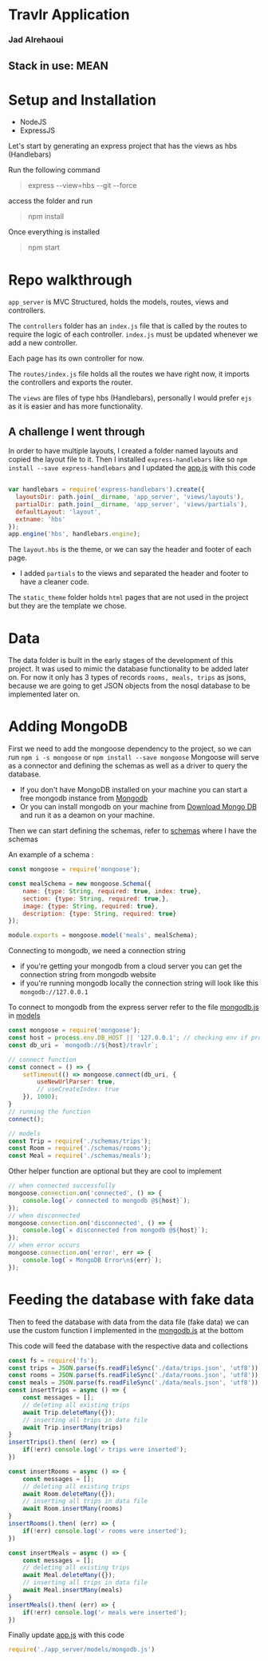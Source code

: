 # Travlr Application
### Jad Alrehaoui

## Stack in use: MEAN

# Setup and Installation

- NodeJS
- ExpressJS

Let's start by generating an express project that has the views as hbs (Handlebars)

Run the following command
> express --view=hbs --git --force <folder-name>

access the folder and run 
>npm install

Once everything is installed 
> npm start

# Repo walkthrough

```app_server``` is MVC Structured, holds the models, routes, views and controllers. 

The ```controllers``` folder has an ```index.js``` file that is called by the routes to require the logic of each controller. ```index.js``` must be updated whenever we add a new controller. 

Each page has its own controller for now. 

The ```routes/index.js``` file holds all the routes we have right now, it imports the controllers and exports the router.

The ```views``` are files of type hbs (Handlebars), personally I would prefer ```ejs``` as it is easier and has more functionality. 

## A challenge I went through
In order to have multiple layouts, I created a folder named layouts and copied the layout file to it. 
Then I installed ```express-handlebars``` like so ```npm install --save express-handlebars```
and I updated the [app.js](https://github.com/jadalrehaoui/travlr_MEAN_APP/blob/main/app.js) with this code 
````js

var handlebars = require('express-handlebars').create({
  layoutsDir: path.join(__dirname, 'app_server', 'views/layouts'),
  partialDir: path.join(__dirname, 'app_server', 'views/partials'),
  defaultLayout: 'layout',
  extname: 'hbs'
});
app.engine('hbs', handlebars.engine);
````

The ```layout.hbs``` is the theme, or we can say the header and footer of each page.
* I added ```partials``` to the views and separated the header and footer to have a cleaner code.

The ```static_theme``` folder holds ```html``` pages that are not used in the project but they are the template we chose. 

# Data
The data folder is built in the early stages of the development of this project. It was used to mimic the database functionality to be added later on. 
For now it only has 3 types of records ```rooms, meals, trips``` as jsons, because we are going to get JSON objects from the nosql database to be implemented later on. 

# Adding MongoDB 
First we need to add the mongoose dependency to the project, so we can run ```npm i -s mongoose``` or ```npm install --save mongoose```
Mongoose will serve as a connector and defining the schemas as well as a driver to query the database.
- If you don't have MongoDB installed on your machine you can start a free mongodb instance from [Mongodb](mongodb.com)
- Or you can install mongodb on your machine from [Download Mongo DB](https://www.mongodb.com/try/download/community-kubernetes-operator) and run it as a deamon on your machine.

Then we can start defining the schemas, refer to [schemas](https://github.com/jadalrehaoui/travlr_MEAN_APP/tree/main/app_server/models/schemas) where I have the schemas

An example of a schema :
````js
const mongoose = require('mongoose');

const mealSchema = new mongoose.Schema({
    name: {type: String, required: true, index: true},
    section: {type: String, required: true,},
    image: {type: String, required: true},
    description: {type: String, required: true}
});

module.exports = mongoose.model('meals', mealSchema);
````

Connecting to mongodb, we need a connection string
- if you're getting your mongodb from a cloud server you can get the connection string from mongodb website
- if you're running mongodb locally the connection string will look like this ```mongodb://127.0.0.1```

To connect to mongodb from the express server refer to the file [mongodb.js](https://github.com/jadalrehaoui/travlr_MEAN_APP/blob/main/app_server/models/mongodb.js) in [models](https://github.com/jadalrehaoui/travlr_MEAN_APP/tree/main/app_server/models)
````js
const mongoose = require('mongoose');
const host = process.env.DB_HOST || '127.0.0.1'; // checking env if production || dev
const db_uri = `mongodb://${host}/travlr`;

// connect function
const connect = () => {
    setTimeout(() => mongoose.connect(db_uri, {
        useNewUrlParser: true,
        // useCreateIndex: true
    }), 1000);
}
// running the function
connect();

// models
const Trip = require('./schemas/trips');
const Room = require('./schemas/rooms');
const Meal = require('./schemas/meals');


````

Other helper function are optional but they are cool to implement

````js
// when connected successfully
mongoose.connection.on('connected', () => {
    console.log(`✓ connected to mongodb @${host}`);
});
// when disconnected
mongoose.connection.on('disconnected', () => {
    console.log(`✕ disconnected from mongodb @${host}`);
});
// when error occurs
mongoose.connection.on('error', err => {
    console.log(`✕ MongoDB Error\n${err}`);
});
````
# Feeding the database with fake data
Then to feed the database with data from the data file (fake data) we can use the custom function I implemented in the [mongodb.js](https://github.com/jadalrehaoui/travlr_MEAN_APP/blob/main/app_server/models/mongodb.js) at the bottom

This code will feed the database with the respective data and collections

````js
const fs = require('fs');
const trips = JSON.parse(fs.readFileSync('./data/trips.json', 'utf8'));
const rooms = JSON.parse(fs.readFileSync('./data/rooms.json', 'utf8'));
const meals = JSON.parse(fs.readFileSync('./data/meals.json', 'utf8'));
const insertTrips = async () => {
    const messages = [];
    // deleting all existing trips
    await Trip.deleteMany({});
    // inserting all trips in data file
    await Trip.insertMany(trips)
}
insertTrips().then( (err) => {
    if(!err) console.log('✓ trips were inserted');
})

const insertRooms = async () => {
    const messages = [];
    // deleting all existing trips
    await Room.deleteMany({});
    // inserting all trips in data file
    await Room.insertMany(rooms)
}
insertRooms().then( (err) => {
    if(!err) console.log('✓ rooms were inserted');
})

const insertMeals = async () => {
    const messages = [];
    // deleting all existing trips
    await Meal.deleteMany({});
    // inserting all trips in data file
    await Meal.insertMany(meals)
}
insertMeals().then( (err) => {
    if(!err) console.log('✓ meals were inserted');
})
````
Finally update [app.js](https://github.com/jadalrehaoui/travlr_MEAN_APP/blob/main/app.js) with this code
````js
require('./app_server/models/mongodb.js')
````



 
